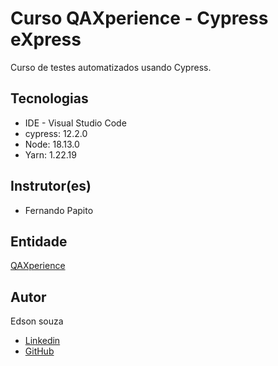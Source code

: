 # Curso QAXperience - Cypress eXpress

Curso de testes automatizados usando Cypress.

## Tecnologias

* IDE - Visual Studio Code
* cypress: 12.2.0
* Node: 18.13.0
* Yarn: 1.22.19


## Instrutor(es)

* Fernando Papito

## Entidade

[QAXperience](https://qaxperience.com)


## Autor
Edson souza

* [Linkedin](https://www.linkedin.com/in/edsonfrs/)
* [GitHub](https://github.com/Edsonfrs)
